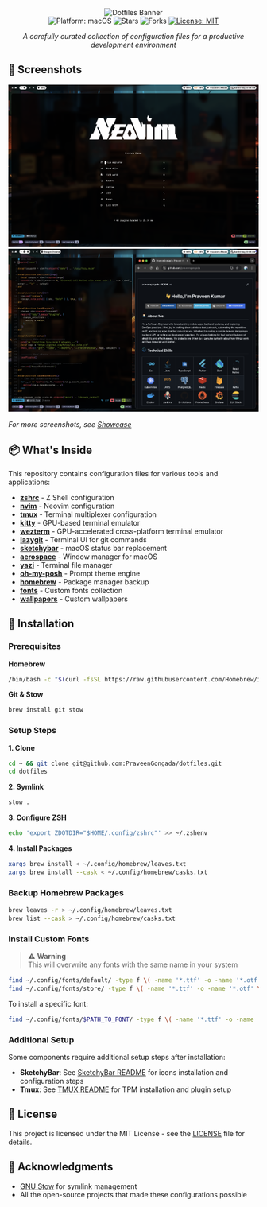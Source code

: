 <div align="center">

<img src="https://capsule-render.vercel.app/api?type=waving&color=0:02569B,100:005078&height=200&section=header&text=~/dotfiles&fontSize=60&fontColor=ffffff&animation=fadeIn&fontAlignY=38" alt="Dotfiles Banner"/>

<br/>
<img src="https://img.shields.io/badge/platform-macOS-lightgrey?style=for-the-badge&logoColor=black" alt="Platform: macOS"/>
<img src="https://img.shields.io/github/stars/PraveenGongada/dotfiles?style=for-the-badge" alt="Stars"/>
<img src="https://img.shields.io/github/forks/PraveenGongada/dotfiles?style=for-the-badge" alt="Forks"/>
<a href="https://opensource.org/licenses/MIT"><img src="https://img.shields.io/badge/License-MIT-02569B?style=for-the-badge" alt="License: MIT"/></a>

_A carefully curated collection of configuration files for a productive development environment_

</div>

## 📸 Screenshots

<div align="center">
  <img src="./docs/images/nvim.png" alt="Terminal Setup"/>
  <img src="./docs/images/desktop.png" alt="Desktop Environment"/>
</div>

_For more screenshots, see [Showcase](docs/showcase.md)_

## 📦 What's Inside

This repository contains configuration files for various tools and applications:

- **[zshrc](zshrc/)** - Z Shell configuration
- **[nvim](nvim/)** - Neovim configuration
- **[tmux](tmux/)** - Terminal multiplexer configuration
- **[kitty](kitty/)** - GPU-based terminal emulator
- **[wezterm](wezterm/)** - GPU-accelerated cross-platform terminal emulator
- **[lazygit](lazygit/)** - Terminal UI for git commands
- **[sketchybar](sketchybar/)** - macOS status bar replacement
- **[aerospace](aerospace/)** - Window manager for macOS
- **[yazi](yazi/)** - Terminal file manager
- **[oh-my-posh](oh-my-posh/)** - Prompt theme engine
- **[homebrew](homebrew/)** - Package manager backup
- **[fonts](fonts/)** - Custom fonts collection
- **[wallpapers](wallpapers/)** - Custom wallpapers

## 🚀 Installation

### Prerequisites

**Homebrew**

```bash
/bin/bash -c "$(curl -fsSL https://raw.githubusercontent.com/Homebrew/install/HEAD/install.sh)"
```

**Git & Stow**

```bash
brew install git stow
```

### Setup Steps

**1. Clone**

```bash
cd ~ && git clone git@github.com:PraveenGongada/dotfiles.git
cd dotfiles
```

**2. Symlink**

```bash
stow .
```

**3. Configure ZSH**

```bash
echo 'export ZDOTDIR="$HOME/.config/zshrc"' >> ~/.zshenv
```

**4. Install Packages**

```bash
xargs brew install < ~/.config/homebrew/leaves.txt
xargs brew install --cask < ~/.config/homebrew/casks.txt
```

### Backup Homebrew Packages

```bash
brew leaves -r > ~/.config/homebrew/leaves.txt
brew list --cask > ~/.config/homebrew/casks.txt
```

### Install Custom Fonts

> ⚠️ **Warning**  
> This will overwrite any fonts with the same name in your system

```bash
find ~/.config/fonts/default/ -type f \( -name '*.ttf' -o -name '*.otf' \) -exec cp {} ~/Library/Fonts/ \;
find ~/.config/fonts/store/ -type f \( -name '*.ttf' -o -name '*.otf' \) -exec cp {} ~/Library/Fonts/ \;
```

To install a specific font:

```bash
find ~/.config/fonts/$PATH_TO_FONT/ -type f \( -name '*.ttf' -o -name '*.otf' \) -exec cp {} ~/Library/Fonts/ \;
```

### Additional Setup

Some components require additional setup steps after installation:

- **SketchyBar**: See [SketchyBar README](sketchybar/README.md) for icons installation and configuration steps
- **Tmux**: See [TMUX README](tmux/README.md) for TPM installation and plugin setup

## 📝 License

This project is licensed under the MIT License - see the [LICENSE](LICENSE) file for details.

## 🙏 Acknowledgments

- [GNU Stow](https://www.gnu.org/software/stow/) for symlink management
- All the open-source projects that made these configurations possible
